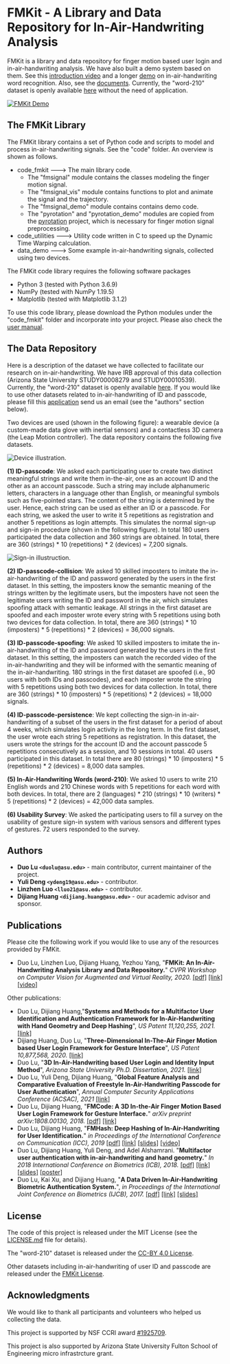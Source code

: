 # FMKit - A Library and Data Repository for In-Air-Handwriting Analysis

FMKit is a library and data repository for finger motion based user login and in-air-handwriting analysis. We have also built a demo system based on them. See this [introduction video](https://youtu.be/O3Jqq9yqJSE) and a longer [demo](https://www.youtube.com/watch?v=asxqpF7dH10) on in-air-handwriting word recognition. Also, see the [documents](https://duolu-fmkit.github.io/). Currently, the "word-210" dataset is openly available [here](https://drive.google.com/drive/folders/1RXj0t8NMYt_Jr5lW-BIeAIxw4aX5VshV?usp=sharing) without the need of application.

[![FMKit Demo](https://img.youtube.com/vi/O3Jqq9yqJSE/0.jpg)](https://www.youtube.com/watch?v=O3Jqq9yqJSE)


## The FMKit Library

The FMKit library contains a set of Python code and scripts to model and process in-air-handwriting signals. See the "code" folder. An overview is shown as follows.

* code_fmkit ---> The main library code. 
  * The "fmsignal" module contains the classes modeling the finger motion signal. 
  * The "fmsignal_vis" module contains functions to plot and animate the signal and the trajectory.
  * The "fmsignal_demo" module contains contains demo code.
  * The "pyrotation" and "pyrotation_demo" modules are copied from the [pyrotation](https://github.com/duolu/pyrotation) project, which is necessary for finger motion signal preprocessing.
* code_utilities ---> Utility code written in C to speed up the Dynamic Time Warping calculation.
* data_demo ---> Some example in-air-handwriting signals, collected using two devices.

The FMKit code library requires the following software packages

* Python 3 (tested with Python 3.6.9)
* NumPy (tested with NumPy 1.19.5)
* Matplotlib (tested with Matplotlib 3.1.2)

To use this code library, please download the Python modules under the "code_fmkit" folder and incorporate into your project. Please also check the [user manual](https://duolu-fmkit.github.io/manual_signal/).

## The Data Repository

Here is a description of the dataset we have collected to facilitate our research on in-air-handwriting. We have IRB approval of this data collection (Arizona State University STUDY00008279 and STUDY00010539). Currently, the "word-210" dataset is openly available [here](https://drive.google.com/drive/folders/1RXj0t8NMYt_Jr5lW-BIeAIxw4aX5VshV?usp=sharing). If you would like to use other datasets related to in-air-handwriting of ID and passcode, please fill this [application](https://docs.google.com/document/d/1AHX3lj1mjm4ZZEZTHNdm3xDmJAAWi7P6bIdLlBNZ8PA/edit?usp=sharing) send us an email (see the "authors" section below). 

Two devices are used (shown in the following figure): a wearable device (a custom-made data glove with inertial sensors) and a contactless 3D camera (the Leap Motion controller). The data repository contains the following five datasets.

![Device illustration.](pics/devices.png)

**(1) ID-passcode**: We asked each participating user to create two distinct meaningful strings and write them in-the-air, one as an account ID and the other as an account passcode. Such a string may include alphanumeric letters, characters in a language other than English, or meaningful symbols such as five-pointed stars. The content of the string is determined by the user. Hence, each string can be used as either an ID or a passcode. For each string, we asked the user to write it 5 repetitions as registration and another 5 repetitions as login attempts. This simulates the normal sign-up and sign-in procedure (shown in the following figure). In total 180 users participated the data collection and 360 strings are obtained. In total, there are 360 (strings) * 10 (repetitions) * 2 (devices) = 7,200 signals.

![Sign-in illustruction.](pics/sign-in.png)

**(2) ID-passcode-collision**: We asked 10 skilled imposters to imitate the in-air-handwriting of the ID and password generated by the users in the first dataset. In this setting, the imposters know the semantic meaning of the strings written by the legitimate users, but the imposters have not seen the legitimate users writing the ID and password in the air, which simulates spoofing attack with semantic leakage. All strings in the first dataset are spoofed and each imposter wrote every string with 5 repetitions using both two devices for data collection. In total, there are 360 (strings) * 10 (imposters) * 5 (repetitions) * 2 (devices) = 36,000 signals.

**(3) ID-passcode-spoofing**: We asked 10 skilled imposters to imitate the in-air-handwriting of the ID and password generated by the users in the first dataset. In this setting, the imposters can watch the recorded video of the in-air-handwriting and they will be informed with the semantic meaning of the in-air-handwriting. 180 strings in the first dataset are spoofed (i.e., 90 users with both IDs and passcodes), and each imposter wrote the string with 5 repetitions using both two devices for data collection. In total, there are 360 (strings) * 10 (imposters) * 5 (repetitions) * 2 (devices) = 18,000 signals.

**(4) ID-passcode-persistence**: We kept collecting the sign-in in-air-handwriting of a subset of the users in the first dataset for a period of about 4 weeks, which simulates login activity in the long term. In the first dataset, the user wrote each string 5 repetitions as registration. In this dataset, the users wrote the strings for the account ID and the account passcode 5 repetitions consecutively as a session, and 10 sessions in total. 40 users participated in this dataset. In total there are 80 (strings) * 10 (imposters) * 5 (repetitions) * 2 (devices) = 8,000 data samples.

**(5) In-Air-Handwriting Words (word-210)**: We asked 10 users to write 210 English words and 210 Chinese words with 5 repetitions for each word with both devices. In total, there are 2 (languages) * 210 (strings) * 10 (writers) * 5 (repetitions) * 2 (devices) = 42,000 data samples.

**(6) Usability Survey**: We asked the participating users to fill a survey on the usability of gesture sign-in system with various sensors and different types of gestures. 72 users responded to the survey.



## Authors

* **Duo Lu `<duolu@asu.edu>`** - main contributor, current maintainer of the project.
* **Yuli Deng `<ydeng19@asu.edu>`** - contributor.
* **Linzhen Luo `<lluo21@asu.edu>`** - contributor.
* **Dijiang Huang `<dijiang.huang@asu.edu>`** - our academic advisor and sponsor.


## Publications

Please cite the following work if you would like to use any of the resources provided by FMKit.

* Duo Lu, Linzhen Luo, Dijiang Huang, Yezhou Yang, "**FMKit: An In-Air-Handwriting Analysis Library and Data Repository.**" *CVPR Workshop on Computer Vision for Augmented and Virtual Reality, 2020.* [[pdf]](/papers/fmkit.pdf) [[link]](https://mixedreality.cs.cornell.edu/workshop/2020/papers#block-93cead2afaf5f6895a67) [[video]](https://youtu.be/O3Jqq9yqJSE)

Other publications:

* Duo Lu, Dijiang Huang,"**Systems and Methods for a Multifactor User Identification and Authentication Framework for In-Air-Handwriting with Hand Geometry and Deep Hashing**", *US Patent 11,120,255, 2021.* [[link]](https://patents.google.com/patent/US20200250413A1/en)
* Dijiang Huang, Duo Lu, "**Three-Dimensional In-The-Air Finger Motion based User Login Framework for Gesture Interface**", *US Patent 10,877,568, 2020.* [[link]](https://patents.google.com/patent/US10877568B2/en)
* Duo Lu, "**3D In-Air-Handwriting based User Login and Identity Input Method**", *Arizona State University Ph.D. Dissertation, 2021.* [[link]](https://keep.lib.asu.edu/items/161976)
* Duo Lu, Yuli Deng, Dijiang Huang, "**Global Feature Analysis and Comparative Evaluation of Freestyle In-Air-Handwriting Passcode for User Authentication**", *Annual Computer Security Applications Conference (ACSAC), 2021* [[link]](https://www.openconf.org/acsac2021/modules/request.php?module=oc_program&action=summary.php&id=260)
* Duo Lu, Dijiang Huang, "**FMCode: A 3D In-the-Air Finger Motion Based User Login Framework for Gesture Interface.**" *arXiv preprint arXiv:1808.00130, 2018.* [[pdf]](/papers/fmcode.pdf) [[link]](https://arxiv.org/abs/1808.00130)
* Duo Lu, Dijiang Huang, "**FMHash: Deep Hashing of In-Air-Handwriting for User Identification.**" *in Proceedings of the International Conference on Communication (ICC), 2019* [[pdf]](/papers/fmhash.pdf) [[link]](https://arxiv.org/abs/1806.03574) [[slides]](/papers/fmhash_slides.pdf) [[video]](https://www.youtube.com/watch?v=MyaWe7RX8oE)
* Duo Lu, Dijiang Huang, Yuli Deng, and Adel Alshamrani. "**Multifactor user authentication with in-air-handwriting and hand geometry.**" *In 2018 International Conference on Biometrics (ICB), 2018.* [[pdf]](/papers/multifactor.pdf) [[link]](https://ieeexplore.ieee.org/document/8411230) [[slides]](/papers/multifactor_slides.pdf) [[poster]](/papers/multifactor_poster.pdf)
* Duo Lu, Kai Xu, and Dijiang Huang, "**A Data Driven In-Air-Handwriting Biometric Authentication System.**", *in Proceedings of the International Joint Conference on Biometrics (IJCB), 2017.* [[pdf]](/papers/data-driven.pdf) [[link]](https://ieeexplore.ieee.org/document/8272739) [[slides]](/papers/data-driven_slides.pdf)

## License

The code of this project is released under the MIT License (see the [LICENSE.md](LICENSE.md) file for details).

The "word-210" dataset is released under the [CC-BY 4.0 License](https://creativecommons.org/licenses/by/4.0/).

Other datasets including in-air-handwriting of user ID and passcode are released under the [FMKit License](https://docs.google.com/document/d/1AHX3lj1mjm4ZZEZTHNdm3xDmJAAWi7P6bIdLlBNZ8PA/edit?usp=sharing).

## Acknowledgments

We would like to thank all participants and volunteers who helped us collecting the data.

This project is supported by NSF CCRI award [#1925709](https://www.nsf.gov/awardsearch/showAward?AWD_ID=1925709).

This project is also supported by Arizona State University Fulton School of Engineering micro infrastrcture grant.
